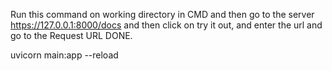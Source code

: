 Run this command on working directory in CMD
and then go to the server https://127.0.0.1:8000/docs
and then click on try it out, and enter the url and go to the Request URL DONE.

uvicorn main:app --reload